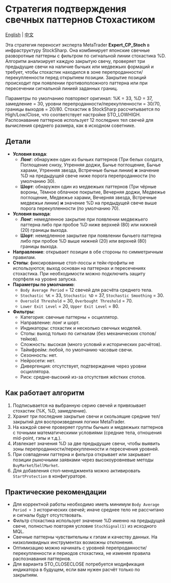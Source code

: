 # Стратегия подтверждения свечных паттернов Стохастиком
[English](README.md) | [中文](README_cn.md)

Эта стратегия переносит эксперта MetaTrader **Expert_CP_Stoch** в инфраструктуру StockSharp. Она комбинирует японские свечные разворотные паттерны с фильтром по сигнальной линии стохастика %D. Алгоритм анализирует каждую закрытую свечу, проверяет три предыдущие свечи на наличие бычьих или медвежьих формаций и требует, чтобы стохастик находился в зоне перепроданности/перекупленности перед открытием позиции. Закрытие позиций происходит при появлении противоположного паттерна или при пересечении сигнальной линией заданных границ.

Параметры по умолчанию повторяют оригинал: %K = 33, %D = 37, замедление = 30, уровни перепроданности/перекупленности = 30/70, границы выходов = 20/80. Стохастик в StockSharp рассчитывается по High/Low/Close, что соответствует настройке STO_LOWHIGH. Распознавание паттернов использует 12 последних тел свечей для вычисления среднего размера, как в исходном советнике.

## Детали

- **Условия входа**:
  - **Лонг**: обнаружен один из бычьих паттернов (Три белых солдата, Поглощение снизу, Утренняя доджи, Бычье поглощение, Бычье харами, Утренняя звезда, Встречные бычьи линии) **и** значение %D на предыдущей свече ниже порога перепроданности (по умолчанию 30).
  - **Шорт**: обнаружен один из медвежьих паттернов (Три чёрные вороны, Тёмное облачное покрытие, Вечерняя доджи, Медвежье поглощение, Медвежье харами, Вечерняя звезда, Встречные медвежьи линии) **и** значение %D на предыдущей свече выше порога перекупленности (по умолчанию 70).
- **Условия выхода**:
  - **Лонг**: немедленное закрытие при появлении медвежьего паттерна либо при пробое %D ниже верхней (80) или нижней (20) границы выхода.
  - **Шорт**: немедленное закрытие при появлении бычьего паттерна либо при пробое %D выше нижней (20) или верхней (80) границы выхода.
- **Направление**: открывает позиции в обе стороны по симметричным правилам.
- **Стопы**: фиксированные стоп-лоссы и тейк-профиты не используются; выход основан на паттернах и пересечениях стохастика. При необходимости можно подключить защиту портфеля на уровне запуска.
- **Параметры по умолчанию**:
  - `Body Average Period` = 12 свечей для расчёта среднего тела.
  - `Stochastic %K` = 33, `Stochastic %D` = 37, `Stochastic Smoothing` = 30.
  - `Oversold Threshold` = 30, `Overbought Threshold` = 70.
  - `Lower Exit Level` = 20, `Upper Exit Level` = 80.
- **Фильтры**:
  - Категория: свечные паттерны + осциллятор.
  - Направление: лонг и шорт.
  - Индикаторы: стохастик и несколько свечных моделей.
  - Стопы: выход только по сигналам (без механических стопов/тейков).
  - Сложность: высокая (много условий и исторических расчётов).
  - Таймфрейм: любой, по умолчанию часовые свечи.
  - Сезонность: нет.
  - Нейросети: нет.
  - Дивергенция: отсутствует, подтверждение через уровни осциллятора.
  - Риск: средне-высокий из-за отсутствия жёстких стопов.

## Как работает алгоритм

1. Подписывается на выбранную серию свечей и привязывает стохастик (%K, %D, замедление).
2. Хранит три последние закрытые свечи и скользящие средние тел/закрытий для воспроизведения логики MetaTrader.
3. На каждой свече проверяет группы бычьих и медвежьих паттернов с точными математическими условиями (средние тела, отношения mid-point, гэпы и т.д.).
4. Извлекает значения %D за две предыдущие свечи, чтобы выявить зоны перепроданности/перекупленности и пересечения уровней.
5. При совпадении паттерна и фильтра открывает или закрывает позиции рыночными заявками через высокоуровневые методы `BuyMarket`/`SellMarket`.
6. Для добавления стоп-менеджмента можно активировать `StartProtection` в конфигураторе.

## Практические рекомендации

- Для корректной работы необходимо иметь минимум `Body Average Period + 3` исторических свечей; иначе среднее тело не рассчитано и сигналы будут отсутствовать.
- Фильтр стохастика использует значение %D именно на предыдущей свече, полностью повторяя условие `StochSignal(1)` из исходного MQL.
- Свечные паттерны чувствительны к гэпам и качеству данных. На низколиквидных инструментах возможны отклонения.
- Оптимизацию можно начинать с уровней перепроданности/перекупленности и периодов стохастика, не изменяя правила распознавания паттернов.
- Для варианта STO_CLOSECLOSE потребуется модификация индикатора в будущем, если вам нужен расчёт только по закрытиям.
